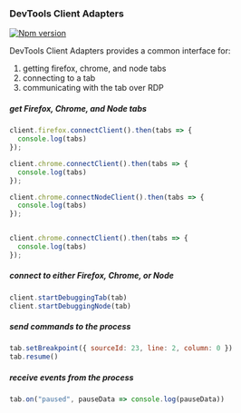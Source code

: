 ### DevTools Client Adapters

[![Npm version](https://img.shields.io/npm/v/devtools-client-adapters.svg)](https://npmjs.org/package/devtools-client-adapters)

DevTools Client Adapters provides a common interface for:

1. getting firefox, chrome, and node tabs
2. connecting to a tab
3. communicating with the tab over RDP

##### get Firefox, Chrome, and Node tabs

```js
client.firefox.connectClient().then(tabs => {
  console.log(tabs)
});

client.chrome.connectClient().then(tabs => {
  console.log(tabs)
});

client.chrome.connectNodeClient().then(tabs => {
  console.log(tabs)
});


client.chrome.connectClient().then(tabs => {
  console.log(tabs)
});
```

##### connect to either Firefox, Chrome, or Node
```js
client.startDebuggingTab(tab)
client.startDebuggingNode(tab)
```

##### send commands to the process
```js
tab.setBreakpoint({ sourceId: 23, line: 2, column: 0 })
tab.resume()
```

##### receive events from the process

```js
tab.on("paused", pauseData => console.log(pauseData))
```
